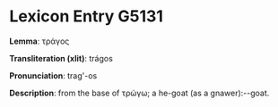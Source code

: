 # Lexicon Entry G5131

**Lemma**: τράγος

**Transliteration (xlit)**: trágos

**Pronunciation**: trag'-os

**Description**:
from the base of τρώγω; a he-goat (as a gnawer):--goat.
